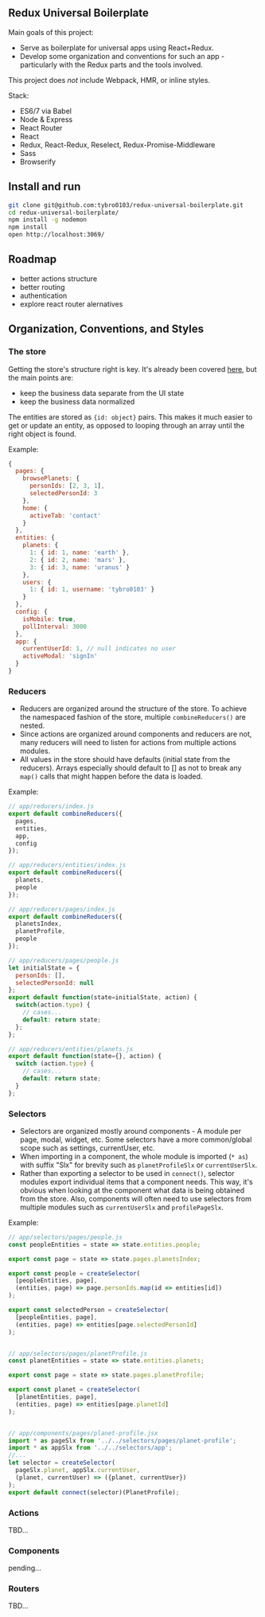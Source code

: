 ## Redux Universal Boilerplate

Main goals of this project:

  + Serve as boilerplate for universal apps using React+Redux.
  + Develop some organization and conventions for such an app - particularly with the Redux parts and the tools involved.

This project does _not_ include Webpack, HMR, or inline styles.

Stack:

  + ES6/7 via Babel
  + Node & Express
  + React Router
  + React
  + Redux, React-Redux, Reselect, Redux-Promise-Middleware
  + Sass
  + Browserify



## Install and run

```bash
git clone git@github.com:tybro0103/redux-universal-boilerplate.git
cd redux-universal-boilerplate/
npm install -g nodemon
npm install
open http://localhost:3069/
```



## Roadmap

  + better actions structure
  + better routing
  + authentication
  + explore react router alernatives



## Organization, Conventions, and Styles

### The store

Getting the store's structure right is key. It's already been covered [here](http://rackt.org/redux/docs/basics/Reducers.html), but the main points are:

  + keep the business data separate from the UI state
  + keep the business data normalized

The entities are stored as `{id: object}` pairs. This makes it much easier to get or update an entity, as opposed to looping through an array until the right object is found.

Example:
```javascript
{
  pages: {
    browsePlanets: {
      personIds: [2, 3, 1],
      selectedPersonId: 3
    },
    home: {
      activeTab: 'contact'
    }
  },
  entities: {
    planets: {
      1: { id: 1, name: 'earth' },
      2: { id: 2, name: 'mars' },
      3: { id: 3, name: 'uranus' }
    },
    users: {
      1: { id: 1, username: 'tybro0103' }
    }
  },
  config: {
    isMobile: true,
    pollInterval: 3000
  },
  app: {
    currentUserId: 1, // null indicates no user
    activeModal: 'signIn'
  }
}
```

### Reducers

  + Reducers are organized around the structure of the store. To achieve the namespaced fashion of the store, multiple `combineReducers()` are nested.
  + Since actions are organized around components and reducers are not, many reducers will need to listen for actions from multiple actions modules.
  + All values in the store should have defaults (initial state from the reducers). Arrays especially should default to [] as not to break any `map()` calls that might happen before the data is loaded.

Example:

```javascript
// app/reducers/index.js
export default combineReducers({
  pages,
  entities,
  app,
  config
});

// app/reducers/entities/index.js
export default combineReducers({
  planets,
  people
});

// app/reducers/pages/index.js
export default combineReducers({
  planetsIndex,
  planetProfile,
  people
});

// app/reducers/pages/people.js
let initialState = {
  personIds: [],
  selectedPersonId: null
};
export default function(state=initialState, action) {
  switch(action.type) {
    // cases...
    default: return state;
  };
};

// app/reducers/entities/planets.js
export default function(state={}, action) {
  switch (action.type) {
    // cases...
    default: return state;
  }
};
```

### Selectors

  + Selectors are organized mostly around components - A module per page, modal, widget, etc. Some selectors have a more common/global scope such as settings, currentUser, etc.
  + When importing in a component, the whole module is imported (`* as`) with suffix "Slx" for brevity such as `planetProfileSlx` or `currentUserSlx`.
  + Rather than exporting a selector to be used in `connect()`, selector modules export individual items that a component needs. This way, it's obvious when looking at the component what data is being obtained from the store. Also, components will often need to use selectors from multiple modules such as `currentUserSlx` and `profilePageSlx`.

Example:

```javascript
// app/selectors/pages/people.js
const peopleEntities = state => state.entities.people;

export const page = state => state.pages.planetsIndex;

export const people = createSelector(
  [peopleEntities, page],
  (entities, page) => page.personIds.map(id => entities[id])
);

export const selectedPerson = createSelector(
  [peopleEntities, page],
  (entities, page) => entities[page.selectedPersonId]
);


// app/selectors/pages/planetProfile.js
const planetEntities = state => state.entities.planets;

export const page = state => state.pages.planetProfile;

export const planet = createSelector(
  [planetEntities, page],
  (entities, page) => entities[page.planetId]
);


// app/components/pages/planet-profile.jsx
import * as pageSlx from '../../selectors/pages/planet-profile';
import * as appSlx from '../../selectors/app';
//...
let selector = createSelector(
  pageSlx.planet, appSlx.currentUser,
  (planet, currentUser) => ({planet, currentUser})
);
export default connect(selector)(PlanetProfile);
```


### Actions

TBD...



### Components

pending...



### Routers

TBD...


